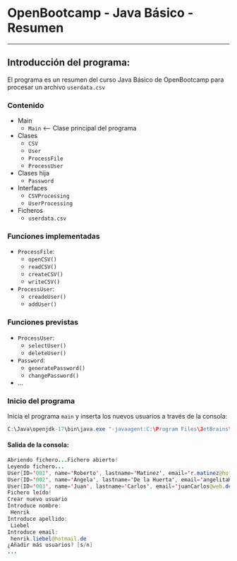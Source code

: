 # OpenBootcamp - Java Básico - Resumen

---

## Introducción del programa:

El programa es un resumen del curso Java Básico de OpenBootcamp para procesar un archivo `userdata.csv`

### Contenido
* Main
  * `Main` <-- Clase principal del programa
* Clases
  * `CSV`
  * `User`
  * `ProcessFile`
  * `ProcessUser`
* Clases hija
  * `Password`
* Interfaces
  * `CSVProcessing`
  * `UserProcessing`
* Ficheros
  * `userdata.csv`

### Funciones implementadas 

* `ProcessFile`:
  * `openCSV()`
  * `readCSV()`
  * `createCSV()`
  * `writeCSV()`
* `ProcessUser`:
  * `creadeUser()`
  * `addUser()`

### Funciones previstas
* `ProcessUser`:
  * `selectUser()`
  * `deleteUser()`
* `Password`:
  * `generatePassword()`
  * `changePassword()`
* ...

### Inicio del programa

Inicia el programa `main` y inserta los nuevos usuarios a través de la consola:

```java
C:\Java\openjdk-17\bin\java.exe "-javaagent:C:\Program Files\JetBrains\IntelliJ IDEA 2021.2.2\lib\idea_rt.jar=61251:C:\Program Files\JetBrains\IntelliJ IDEA 2021.2.2\bin" -Dfile.encoding=UTF-8 -classpath "D:\Dropbox\03_Projekte\OpenBootcamp\01_Java Basico\op-sesion-resumen\out\production\op-sesion-resumen" Main
```

#### Salida de la consola:
```java
Abriendo fichero...Fichero abierto!
Leyendo fichero...
User{ID='001', name='Roberto', lastname='Matinez', email='r.matinez@hotmail.com'}
User{ID='002', name='Ángela', lastname='De la Huerta', email='angelitaH@googlemail.com'}
User{ID='003', name='Juan', lastname='Carlos', email='juanCarlos@web.de'}
Fichero leído!
Crear nuevo usuario
Introduce nombre:
 Henrik
Introduce apellido:
 Liebel
Introduce email:
 henrik.liebel@hotmail.de
¿Añadir más usuarios? [s/n]
...
```